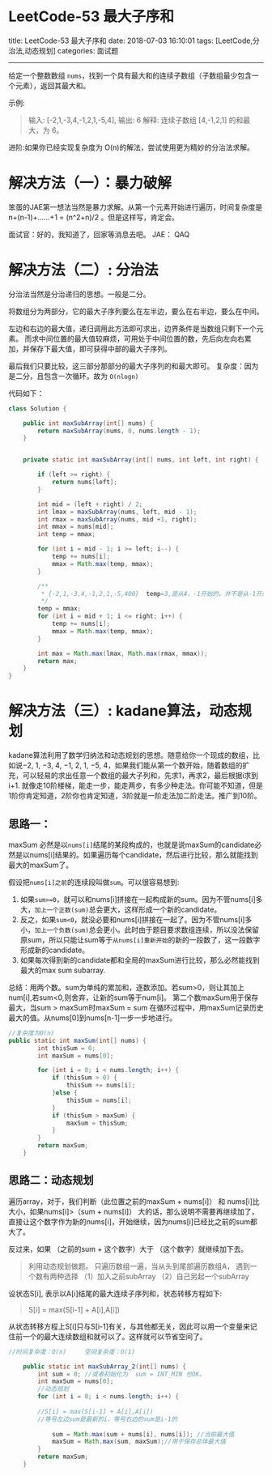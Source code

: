﻿# LeetCode-53 最大子序和
title: LeetCode-53 最大子序和
date: 2018-07-03 16:10:01
tags: [LeetCode,分治法,动态规划]
categories: 面试题

---


给定一个整数数组 `nums`，找到一个具有最大和的连续子数组（子数组最少包含一个元素），返回其最大和。

示例:

> 输入: [-2,1,-3,4,-1,2,1,-5,4], 
输出: 6 
解释: 连续子数组 [4,-1,2,1] 的和最大，为 6。

进阶:如果你已经实现复杂度为 O(n)的解法，尝试使用更为精妙的分治法求解。

# 解决方法（一）：暴力破解
笨蛋的JAE第一想法当然是暴力求解。从第一个元素开始进行遍历，时间复杂度是n+(n-1)+......+1 = (n^2+n)/2  。但是这样写，肯定会。

面试官：好的，我知道了，回家等消息去吧。
JAE： QAQ

# 解决方法（二）:  分治法

分治法当然是分治递归的思想。一般是二分。

将数组分为两部分，它的最大子序列要么在左半边，要么在右半边，要么在中间。

左边和右边的最大值，递归调用此方法即可求出，边界条件是当数组只剩下一个元素。
而求中间位置的最大值较麻烦，可用处于中间位置的数，先后向左向右累加，并保存下最大值，即可获得中部的最大子序列。

最后我们只要比较，这三部分那部分的最大子序列的和最大即可。
复杂度：因为是二分，且包含一次循环。故为 `O(nlogn)`



代码如下：
```Java
class Solution {

    public int maxSubArray(int[] nums) {
        return maxSubArray(nums, 0, nums.length - 1);
    }


    private static int maxSubArray(int[] nums, int left, int right) {

        if (left >= right) {
            return nums[left];
        }

        int mid = (left + right) / 2;
        int lmax = maxSubArray(nums, left, mid - 1);
        int rmax = maxSubArray(nums, mid +1, right);
        int mmax = nums[mid];
        int temp = mmax;

        for (int i = mid - 1; i >= left; i--) {
            temp += nums[i];
            mmax = Math.max(temp, mmax);
        }

        /**
         * {-2,1,-3,4,-1,2,1,-5,400}  temp=3,是从4，-1开始的，并不是从-1开始，所以让temp = mmax而不是nums[mid]
         */
        temp = mmax;
        for (int i = mid + 1; i <= right; i++) {
            temp += nums[i];
            mmax = Math.max(temp, mmax);
        }

        int max = Math.max(lmax, Math.max(rmax, mmax));
        return max;
    }
}
```

# 解决方法（三）:  kadane算法，动态规划

kadane算法利用了数学归纳法和动态规划的思想。随意给你一个现成的数组，比如说−2, 1, −3, 4, −1, 2, 1, −5, 4，如果我们能从第一个数开始，随着数组的扩充，可以轻易的求出任意一个数组的最大子列和，先求1，再求2，最后根据i求到i+1.
就像走10阶楼梯，能走一步，能走两步，有多少种走法。你可能不知道，但是1阶你肯定知道，2阶你也肯定知道，3阶就是一阶走法加二阶走法。推广到10阶。

## 思路一：
 maxSum 必然是以`nums[i]`结尾的某段构成的，也就是说maxSum的candidate必然是以nums[i]结果的。如果遍历每个candidate，然后进行比较，那么就能找到最大的maxSum了。

假设把`nums[i]之前`的连续段叫做`sum`。可以很容易想到:

 1. 如果`sum>=0`，就可以和nums[i]拼接在一起构成新的sum。因为不管nums[i]多大，`加上一个正数(sum)`总会更大，这样形成一个新的candidate。
 2. 反之，如果`sum<0`，就没必要和nums[i]拼接在一起了。因为不管nums[i]多小，`加上一个负数(sum)`总会更小。此时由于题目要求数组连续，所以没法保留原sum，所以只能让sum等于`从nums[i]重新开始`的新的一段数了，这一段数字形成新的candidate。
 3. 如果每次得到新的candidate都和全局的maxSum进行比较，那么必然能找到最大的max sum subarray.

总结：用两个数。sum为单纯的累加和，逐数添加。若sum>0，则让其加上num[i],若sum<0,则舍弃，让新的sum等于num[i]。
第二个数maxSum用于保存最大，当sum > maxSum时maxSum = sum
在循环过程中，用maxSum记录历史最大的值。从nums[0]到nums[n-1]一步一步地进行。

```Java
//复杂度为O(n)
public static int maxSum(int[] nums) {
        int thisSum = 0;
        int maxSum = nums[0];

        for (int i = 0; i < nums.length; i++) {
            if (thisSum > 0) {
                thisSum += nums[i];
            }else {
                thisSum = nums[i];
            }
            if (thisSum > maxSum) {
                maxSum = thisSum;
            }
        }
        return maxSum;
    }
```

## 思路二：动态规划

遍历array，对于，我们判断（此位置之前的maxSum + nums[i]） 和 nums[i]比大小，如果nums[i]>（sum + nums[i]） 大的话，那么说明不需要再继续加了，直接让这个数字作为新的nums[i]，开始继续，因为nums[i]已经比之前的sum都大了。

反过来，如果 （之前的sum + 这个数字）大于 （这个数字）就继续加下去。

>   利用动态规划做题。 只遍历数组一遍，当从头到尾部遍历数组A， 遇到一个数有两种选择 
> （1）加入之前subArray
> （2）自己另起一个subArray

设状态S[i], 表示以A[i]结尾的最大连续子序列和，状态转移方程如下:

> S[i] = max(S[i-1] + A[i],A[i])

从状态转移方程上S[i]只与S[i-1]有关，与其他都无关，因此可以用一个变量来记住前一个的最大连续数组和就可以了。这样就可以节省空间了。
```Java
//时间复杂度：O(n)     空间复杂度：O(1)

    public static int maxSubArray_2(int[] nums) {
        int sum = 0; //或者初始化为  sum = INT_MIN 也OK。
        int maxSum = nums[0];
        //动态规划
        for (int i = 0; i < nums.length; i++) {
        
        //S[i] = max(S[i-1] + A[i],A[i])
        //等号左边sum是最新的i，等号右边的sum是i-1的
        
            sum = Math.max(sum + nums[i], nums[i]); //当前最大值
            maxSum = Math.max(sum, maxSum);//用于保存总体最大值
        }
        return maxSum;
    }
```

